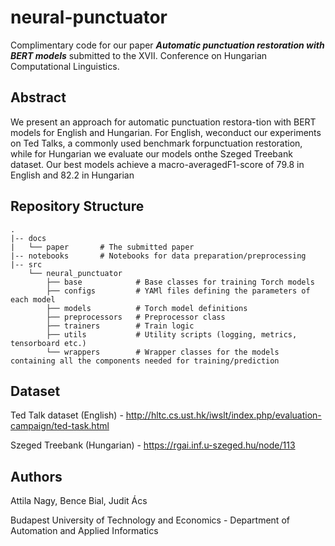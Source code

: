 # neural-punctuator
Complimentary code for our paper **_Automatic punctuation restoration with BERT models_** submitted to the XVII. Conference on Hungarian Computational Linguistics.

## Abstract
We present an approach for automatic punctuation restora-tion with BERT models for English and Hungarian. For English, weconduct our experiments on Ted Talks, a commonly used benchmark forpunctuation restoration, while for Hungarian we evaluate our models onthe Szeged Treebank dataset. Our best models achieve a macro-averagedF1-score of 79.8 in English and 82.2 in Hungarian

## Repository Structure

```
.
|-- docs
|   └── paper       # The submitted paper
|-- notebooks       # Notebooks for data preparation/preprocessing
|-- src
    └── neural_punctuator 
        ├── base            # Base classes for training Torch models
        ├── configs         # YAMl files defining the parameters of each model
        ├── models          # Torch model definitions
        ├── preprocessors   # Preprocessor class
        ├── trainers        # Train logic
        ├── utils           # Utility scripts (logging, metrics, tensorboard etc.)
        └── wrappers        # Wrapper classes for the models containing all the components needed for training/prediction
```
## Dataset
Ted Talk dataset (English) - http://hltc.cs.ust.hk/iwslt/index.php/evaluation-campaign/ted-task.html

Szeged Treebank (Hungarian) - https://rgai.inf.u-szeged.hu/node/113


## Authors
Attila Nagy, Bence Bial, Judit Ács

Budapest University of Technology and Economics - Department of Automation and Applied Informatics
